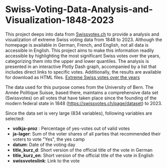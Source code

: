 # Swiss-Voting-Data-Analysis-and-Visualization-1848-2023


This project deeps into data from [Swissvotes.ch](https://swissvotes.ch/page/home) to provide a  analysis and visualization of extreme Swiss voting data from 1848 to 2023. Although the homepage is available in German, French, and English, not all data is accessible in English. This project aims to make this information readily accessible by highlighting the most significant Swiss votes over the years, categorizing them into the upper and lower quantiles. The analysis is presented in an interactive Plotly Dash graph, accompanied by a list that includes direct links to specific votes. Additionally, the results are available for download as HTML files. [Extreme Swiss votes over the years](https://drive.google.com/uc?export=download&id=14p4r9uy71Lk963vjmU-Skqf6KI3aDMFT)

The data used for this purpose comes from the University of Bern. The Année Politique Suisse, based there, maintains a comprehensive data set
(Swissvotes) on all votes that have taken place since the founding of the modern federal state in 1848 (<https://swissvotes.ch/page/dataset>) to 2023. 

Since the data set is very large (834 variables), following variables are selected: 


-   **volkja-proz** : Percentage of yes-votes out of valid votes
-   **ja-lager**: Sum of the voter shares of all parties that recommended their voters to vote "Yes", the yes camp
-   **datum**: Date of the voting day
-   **title_kurz_d**: Short version of the official title of the vote in German
-   **title_kurz_en**: Short version of the official title of the vote in English
-   **swissvoteslink**: Link to the vote
